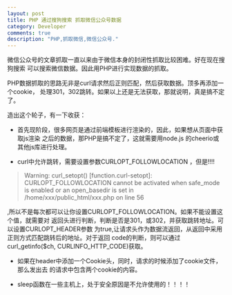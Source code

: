 ```yaml
---
layout: post
title: PHP 通过搜狗搜索 抓取微信公众号数据
category: Developer
comments: true
description: "PHP,抓取微信,微信公众号."
---
```



微信公众号的文章抓取一直以来由于微信本身的封闭性抓取比较困难。好在现在搜狗搜索
可以搜索微信数据。因此用PHP进行实现数据的抓取。

PHP数据抓取的思路无非是curl请求然后正则匹配，然后获取数据。顶多再添加一个cookie，
处理301，302跳转。如果以上还是无法获取，那就说明，真是搞不定了。

造出这个轮子，有一下收获：

*   首先现阶段，很多网页是通过前端模板进行渲染的，因此，如果想从页面中获取js渲染
之后的数据，那PHP是搞不定了，这就需要用node.js 的cheerio或其他js库进行处理。

*   curl中允许跳转，需要设置参数CURLOPT\_FOLLOWLOCATION ，但是!!!!

> Warning: curl_setopt() [function.curl-setopt]: CURLOPT_FOLLOWLOCATION cannot
> be activated when safe_mode is enabled or an open_basedir is set in
> /home/xxx/public_html/xxx.php on line 56

,所以不是每次都可以让你设置CURLOPT\_FOLLOWLOCATION。如果不能设置这个值，就需要对
返回头进行判断，判断是否是301，或302，并获取跳转地址。可以设置CURLOPT_HEADER参数
为true,让请求头作为数据流返回，从返回中采用正则方式匹配跳转后的地址。对于返回
code的判断，则可以通过curl_getinfo($ch, CURLINFO_HTTP_CODE)获取。

*   如果在header中添加一个Cookie头，同时，请求的时候添加了cookie文件，那么发出去
的请求中包含两个cookie的内容。

*   sleep函数在一些主机上，处于安全原因是不允许使用的！！！！





　　　　
